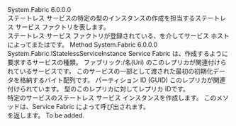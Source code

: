 <Type Name="IStatelessServiceFactory" FullName="System.Fabric.IStatelessServiceFactory">
  <TypeSignature Language="C#" Value="public interface IStatelessServiceFactory" />
  <TypeSignature Language="ILAsm" Value=".class public interface auto ansi abstract IStatelessServiceFactory" />
  <TypeSignature Language="DocId" Value="T:System.Fabric.IStatelessServiceFactory" />
  <TypeSignature Language="VB.NET" Value="Public Interface IStatelessServiceFactory" />
  <TypeSignature Language="F#" Value="type IStatelessServiceFactory = interface" />
  <AssemblyInfo>
    <AssemblyName>System.Fabric</AssemblyName>
    <AssemblyVersion>6.0.0.0</AssemblyVersion>
  </AssemblyInfo>
  <Interfaces />
  <Docs>
    <summary>
      <para>ステートレス サービスの特定の型のインスタンスの作成を担当するステートレス サービス ファクトリを表します。 </para>
    </summary>
    <remarks>
      <para>ステートレス サービス ファクトリが登録されている、<see cref="T:System.Fabric.FabricRuntime" />を介してサービス ホストによって<see cref="M:System.Fabric.FabricRuntime.RegisterStatelessServiceFactory(System.String,System.Fabric.IStatelessServiceFactory)" />または<see cref="M:System.Fabric.FabricRuntime.RegisterStatelessServiceFactoryAsync(System.String,System.Fabric.IStatelessServiceFactory,System.TimeSpan,System.Threading.CancellationToken)" />です。</para>
    </remarks>
  </Docs>
  <Members>
    <Member MemberName="CreateInstance">
      <MemberSignature Language="C#" Value="public System.Fabric.IStatelessServiceInstance CreateInstance (string serviceTypeName, Uri serviceName, byte[] initializationData, Guid partitionId, long instanceId);" />
      <MemberSignature Language="ILAsm" Value=".method public hidebysig newslot virtual instance class System.Fabric.IStatelessServiceInstance CreateInstance(string serviceTypeName, class System.Uri serviceName, unsigned int8[] initializationData, valuetype System.Guid partitionId, int64 instanceId) cil managed" />
      <MemberSignature Language="DocId" Value="M:System.Fabric.IStatelessServiceFactory.CreateInstance(System.String,System.Uri,System.Byte[],System.Guid,System.Int64)" />
      <MemberSignature Language="VB.NET" Value="Public Function CreateInstance (serviceTypeName As String, serviceName As Uri, initializationData As Byte(), partitionId As Guid, instanceId As Long) As IStatelessServiceInstance" />
      <MemberSignature Language="F#" Value="abstract member CreateInstance : string * Uri * byte[] * Guid * int64 -&gt; System.Fabric.IStatelessServiceInstance" Usage="iStatelessServiceFactory.CreateInstance (serviceTypeName, serviceName, initializationData, partitionId, instanceId)" />
      <MemberType>Method</MemberType>
      <AssemblyInfo>
        <AssemblyName>System.Fabric</AssemblyName>
        <AssemblyVersion>6.0.0.0</AssemblyVersion>
      </AssemblyInfo>
      <ReturnValue>
        <ReturnType>System.Fabric.IStatelessServiceInstance</ReturnType>
      </ReturnValue>
      <Parameters>
        <Parameter Name="serviceTypeName" Type="System.String" />
        <Parameter Name="serviceName" Type="System.Uri" />
        <Parameter Name="initializationData" Type="System.Byte[]" />
        <Parameter Name="partitionId" Type="System.Guid" />
        <Parameter Name="instanceId" Type="System.Int64" />
      </Parameters>
      <Docs>
        <param name="serviceTypeName">
          <para>Service Fabric は、作成するように要求するサービスの種類。</para>
        </param>
        <param name="serviceName">
          <para><c>ファブリック:/名</c>(Uri) のこのレプリカが関連付けられているサービスです。 </para>
        </param>
        <param name="initializationData">
          <para>このサービスの一部として渡された最初の初期化データを格納するバイト配列<see cref="T:System.Fabric.Description.ServiceDescription" />です。</para>
        </param>
        <param name="partitionId">
          <para>パーティション ID (GUID) このレプリカが関連付けられています。 </para>
        </param>
        <param name="instanceId">
          <para>型のこのレプリカに対してレプリカ ID<see cref="T:System.Int64" />です。</para>
        </param>
        <summary>
          <para>特定のサービスのステートレス サービス インスタンスを作成します。 このメソッドは、Service Fabric によって呼び出されます。</para>
        </summary>
        <returns>
          <para><see cref="T:System.Fabric.IStatelessServiceInstance" /> を返します。</para>
        </returns>
        <remarks>To be added.</remarks>
      </Docs>
    </Member>
  </Members>
</Type>